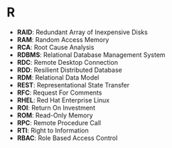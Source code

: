 # R

- **RAID**: Redundant Array of Inexpensive Disks
- **RAM**: Random Access Memory
- **RCA**: Root Cause Analysis
- **RDBMS**: Relational Database Management System
- **RDC**: Remote Desktop Connection
- **RDD**: Resilient Distributed Database
- **RDM**: Relational Data Model
- **REST**: Representational State Transfer
- **RFC**: Request For Comments
- **RHEL**: Red Hat Enterprise Linux
- **ROI**: Return On Investment
- **ROM**: Read-Only Memory
- **RPC**: Remote Procedure Call
- **RTI**: Right to Information
- **RBAC**: Role Based Access Control